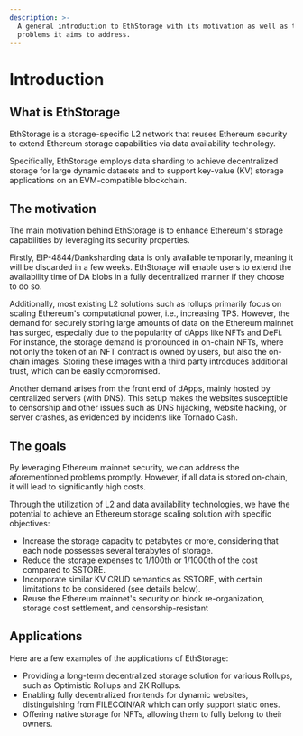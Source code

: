 ```yaml
---
description: >-
  A general introduction to EthStorage with its motivation as well as the
  problems it aims to address.
---
```


# Introduction

## What is EthStorage

EthStorage is a storage-specific L2 network that reuses Ethereum security to extend Ethereum storage capabilities via data availability technology.

Specifically, EthStorage employs data sharding to achieve decentralized storage for large dynamic datasets and to support key-value (KV) storage applications on an EVM-compatible blockchain.

## The motivation

The main motivation behind EthStorage is to enhance Ethereum's storage capabilities by leveraging its security properties.

Firstly, EIP-4844/Danksharding data is only available temporarily, meaning it will be discarded in a few weeks. EthStorage will enable users to extend the availability time of DA blobs in a fully decentralized manner if they choose to do so.

Additionally, most existing L2 solutions such as rollups primarily focus on scaling Ethereum's computational power, i.e., increasing TPS. However, the demand for securely storing large amounts of data on the Ethereum mainnet has surged, especially due to the popularity of dApps like NFTs and DeFi. For instance, the storage demand is pronounced in on-chain NFTs, where not only the token of an NFT contract is owned by users, but also the on-chain images. Storing these images with a third party introduces additional trust, which can be easily compromised.

Another demand arises from the front end of dApps, mainly hosted by centralized servers (with DNS). This setup makes the websites susceptible to censorship and other issues such as DNS hijacking, website hacking, or server crashes, as evidenced by incidents like Tornado Cash.

## The goals

By leveraging Ethereum mainnet security, we can address the aforementioned problems promptly. However, if all data is stored on-chain, it will lead to significantly high costs.

Through the utilization of L2 and data availability technologies, we have the potential to achieve an Ethereum storage scaling solution with specific objectives:

* Increase the storage capacity to petabytes or more, considering that each node possesses several terabytes of storage.
* Reduce the storage expenses to 1/100th or 1/1000th of the cost compared to SSTORE.
* Incorporate similar KV CRUD semantics as SSTORE, with certain limitations to be considered (see details below).
* Reuse the Ethereum mainnet's security on block re-organization, storage cost settlement, and censorship-resistant

## Applications

Here are a few examples of the applications of EthStorage:

* Providing a long-term decentralized storage solution for various Rollups, such as Optimistic Rollups and ZK Rollups.
* Enabling fully decentralized frontends for dynamic websites, distinguishing from FILECOIN/AR which can only support static ones.
* Offering native storage for NFTs, allowing them to fully belong to their owners.
